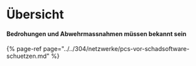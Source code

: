 # Übersicht

#### Bedrohungen und Abwehrmassnahmen müssen bekannt sein

{% page-ref page="../../304/netzwerke/pcs-vor-schadsoftware-schuetzen.md" %}



